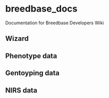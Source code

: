 # breedbase_docs
Documentation for Breedbase Developers Wiki

## Wizard

## Phenotype data

## Gentoyping data

## NIRS data
